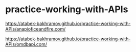 # practice-working-with-APIs

https://atabek-bakhramov.github.io/practice-working-with-APIs/anapioficeandfire.com/

https://atabek-bakhramov.github.io/practice-working-with-APIs/omdbapi.com/


